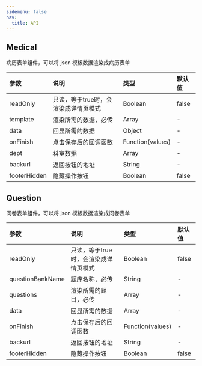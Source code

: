 ```yaml
---
sidemenu: false
nav:
  title: API
---
```


## Medical

病历表单组件，可以将 json 模板数据渲染成病历表单

|参数|说明|类型|默认值|
|:--|:--|:--|:--|
|readOnly|只读，等于true时，会渲染成详情页模式|Boolean|false|
|template|渲染所需的数据，必传|Array|-|
|data|回显所需的数据|Object|-|
|onFinish|点击保存后的回调函数|Function(values)|-|
|dept|科室数据|Array|-|
|backurl|返回按钮的地址|String|-|
|footerHidden|隐藏操作按钮|Boolean|false|

## Question

问卷表单组件，可以将 json 模板数据渲染成问卷表单

|参数|说明|类型|默认值|
|:--|:--|:--|:--|
|readOnly|只读，等于true时，会渲染成详情页模式|Boolean|false|
|questionBankName|题库名称，必传|String|-|
|questions|渲染所需的题目，必传|Array|-|
|data|回显所需的数据|Array|-|
|onFinish|点击保存后的回调函数|Function(values)|-|
|backurl|返回按钮的地址|String|-|
|footerHidden|隐藏操作按钮|Boolean|false|
